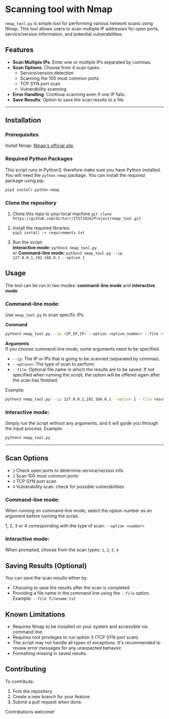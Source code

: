 # Scanning tool with Nmap  
`nmap_tool.py` is simple tool for performing various network scans using Nmap. This tool allows users to scan multiple IP addresses for open ports, service/version information, and potential vulnerabilities.  

## Features
- **Scan Multiple IPs**: Enter one or multiple IPs separated by commas.
- **Scan Options**: Choose from 4 scan types:
  - Service/version detection
  - Scanning the 100 most common ports
  - TCP SYN port scan
  - Vulnerability scanning
- **Error Handling**: Continue scanning even if one IP fails.
- **Save Results**: Option to save the scan results to a file.
<hr>  

## Installation
### Prerequisites
Install Nmap: [Nmap's official site](https://nmap.org/download.html).

### Required Python Packages
This script runs in Python3, therefore make sure you have Python installed. You will need the `python-nmap` package. You can install the required package using pip:
```bash
pip3 install python-nmap
```
### Clone the repository  
1. Clone this repo to your local machine
`git clone https://github.com/dirturr/ITST2024/Project/nmap_tool.git`  

2. Install the required libraries:  
`pip3 install -r requirements.txt`

3. Run the script:  
**Interactive mode:**
`python3 nmap_tool.py`  
or **Command-line mode:** `python3 nmap_tool.py --ip 127.0.0.1,192.168.0.1 --option 1`

## Usage
The tool can be run in two modes: **command-line mode** and **interactive mode**.

### Command-line mode:
Use `nmap_tool.py` to scan specific IPs.

**Command**
```bash
python3 nmap_tool.py --ip <IP,IP,IP> --option <option_number> --file <file_name>
```

**Arguments**  
If you choose command-line mode, some arguments need to be specified.

- `--ip`: The IP or IPs that is going to be scanned (separated by commas).
- `--option>`: The type of scan to perform.
- `--file`: Optional file name in which the results are to be saved. If not specified when running the script, the option will be offered again after the scan has finished.

Example:
```bash
python3 nmap_tool.py --ip 127.0.0.1,192.168.0.1 --option 1 --file results.txt
```

### Interactive mode:
Simply run the script without any arguments, and it will guide you through the input process. Example:  
```bash
python3 nmap_tool.py
```

<hr>  

## Scan Options
- `1` Check open ports to determine service/version info
- `2` Scan 100 most common ports
- `3` TCP SYN port scan
- `4` Vulnerability scan: check for possible vulnerabilities

### Command-line mode:
When running on command-line mode, select the option number as an argument before running the script.  

1, 2, 3 or 4 corresponding with the type of scan:
`--option <number>`  


### Interactive mode:
When prompted, choose from the scan types: `1`, `2`, `3`, `4`


## Saving Results (Optional)
You can save the scan results either by:

- Choosing to save the results after the scan is completed.
- Providing a file name in the command line using the `--file` option. Example: `--file filename.txt`

## Known Limitations
- Requires Nmap to be installed on your system and accessible via command line.
- Requires root privileges to run option 3 (TCP SYN port scan).
- The script may not handle all types of exceptions. It's recommended to review error messages for any unexpected behavior.
- Formatting missing in saved results.

## Contributing
To contribute:

1. Fork the repository.
2. Create a new branch for your feature.
3. Submit a pull request when done.

Contributions welcome!